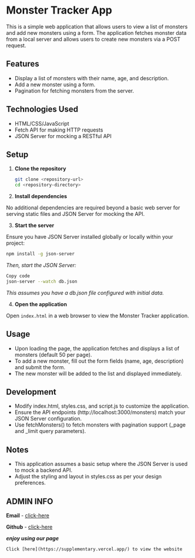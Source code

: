 # Monster Tracker App

This is a simple web application that allows users to view a list of monsters and add new monsters using a form. The application fetches monster data from a local server and allows users to create new monsters via a POST request.

## Features

- Display a list of monsters with their name, age, and description.
- Add a new monster using a form.
- Pagination for fetching monsters from the server.

## Technologies Used

- HTML/CSS/JavaScript
- Fetch API for making HTTP requests
- JSON Server for mocking a RESTful API

## Setup

1. **Clone the repository**

   ```bash
   git clone <repository-url>
   cd <repository-directory>

   ```

2. **Install dependencies**

No additional dependencies are required beyond a basic web server for serving static files and JSON Server for mocking the API.

3. **Start the server**

Ensure you have JSON Server installed globally or locally within your project:

```bash
npm install -g json-server
```

_Then, start the JSON Server:_

```bash
Copy code
json-server --watch db.json
```

_This assumes you have a db.json file configured with initial data._

4. **Open the application**

Open `index.html` in a web browser to view the Monster Tracker application.

## Usage

- Upon loading the page, the application fetches and displays a list of monsters (default 50 per page).
- To add a new monster, fill out the form fields (name, age, description) and submit the form.
- The new monster will be added to the list and displayed immediately.

## Development

- Modify index.html, styles.css, and script.js to customize the application.
- Ensure the API endpoints (http://localhost:3000/monsters) match your JSON Server configuration.
- Use fetchMonsters() to fetch monsters with pagination support (\_page and \_limit query parameters).

## Notes

- This application assumes a basic setup where the JSON Server is used to mock a backend API.
- Adjust the styling and layout in styles.css as per your design preferences.

## ADMIN INFO

**Email** - [click-here](mailto:keith.mwai@gmail.com)

**Github** - [click-here](https://github.com/clay-boy/supplementary)

**_enjoy using our page_**

    Click [here](https://supplementary.vercel.app/) to view the website
